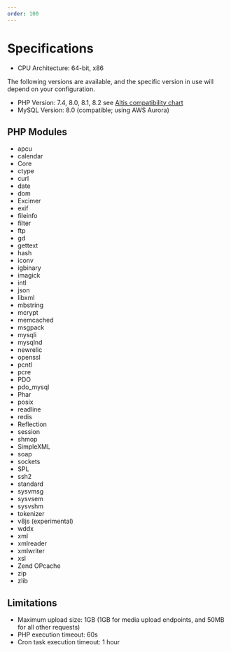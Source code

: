 ```yaml
---
order: 100
---
```

# Specifications

- CPU Architecture: 64-bit, x86

The following versions are available, and the specific version in use will depend on your configuration.

- PHP Version: 7.4, 8.0, 8.1, 8.2  see [Altis compatibility chart](docs://guides/updating-php/#altis-compatibility-chart)
- MySQL Version: 8.0 (compatible; using AWS Aurora)

## PHP Modules

<!-- vale Vale.Spelling = NO -->
- apcu
- calendar
- Core
- ctype
- curl
- date
- dom
- Excimer
- exif
- fileinfo
- filter
- ftp
- gd
- gettext
- hash
- iconv
- igbinary
- imagick
- intl
- json
- libxml
- mbstring
- mcrypt
- memcached
- msgpack
- mysqli
- mysqlnd
- newrelic
- openssl
- pcntl
- pcre
- PDO
- pdo_mysql
- Phar
- posix
- readline
- redis
- Reflection
- session
- shmop
- SimpleXML
- soap
- sockets
- SPL
- ssh2
- standard
- sysvmsg
- sysvsem
- sysvshm
- tokenizer
- v8js (experimental)
- wddx
- xml
- xmlreader
- xmlwriter
- xsl
- Zend OPcache
- zip
- zlib
<!-- vale Vale.Spelling = YES -->

## Limitations

- Maximum upload size: 1GB (1GB for media upload endpoints, and 50MB for all other requests)
- PHP execution timeout: 60s
- Cron task execution timeout: 1 hour
